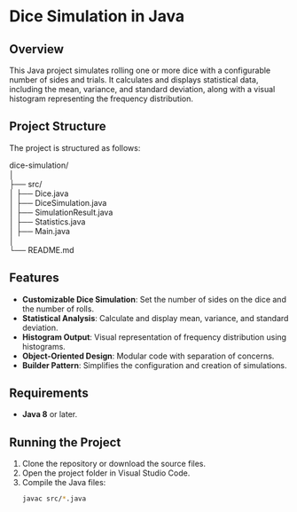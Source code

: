 # Dice Simulation in Java

## Overview
This Java project simulates rolling one or more dice with a configurable number of sides and trials. It calculates and displays statistical data, including the mean, variance, and standard deviation, along with a visual histogram representing the frequency distribution.

## Project Structure
The project is structured as follows:

dice-simulation/ <br>
│ <br>
├── src/ <br>
│ ├── Dice.java <br>
│ ├── DiceSimulation.java <br>
│ ├── SimulationResult.java <br>
│ ├── Statistics.java <br>
│ ├── Main.java <br>
│ <br>
└── README.md <br>


## Features
- **Customizable Dice Simulation**: Set the number of sides on the dice and the number of rolls.
- **Statistical Analysis**: Calculate and display mean, variance, and standard deviation.
- **Histogram Output**: Visual representation of frequency distribution using histograms.
- **Object-Oriented Design**: Modular code with separation of concerns.
- **Builder Pattern**: Simplifies the configuration and creation of simulations.

## Requirements
- **Java 8** or later.

## Running the Project
1. Clone the repository or download the source files.
2. Open the project folder in Visual Studio Code.
3. Compile the Java files:
   ```bash
   javac src/*.java
